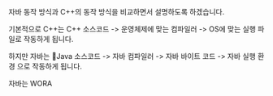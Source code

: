 자바 동작 방식과 C++의 동작 방식을 비교하면서 설명하도록 하겠습니다.

기본적으로 C++는
C++ 소스코드 -> 운영체제에 맞는 컴파일러 -> OS에 맞는 실행 파일로 작동하게 됩니다.

하지만 자바는
Java 소스코드 -> 자바 컴파일러 -> 자바 바이트 코드 -> 자바 실행 환경 으로 작동하게 됩니다.

자바는 WORA 